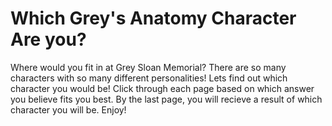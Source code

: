 # Which Grey's Anatomy Character Are you?
Where would you fit in at Grey Sloan Memorial? There are so many characters with so many different personalities! Lets find out which character you would be! Click through each page based on which answer you believe fits you best. By the last page, you will recieve a result of which character you will be. Enjoy!
